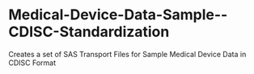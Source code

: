 # Medical-Device-Data-Sample--CDISC-Standardization
Creates a set of SAS Transport Files for Sample Medical Device Data in CDISC Format
